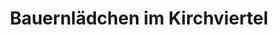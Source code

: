 ---
title: "Bauernlädchen im Kirchviertel"
url: /bochum/bauernlaedchen-im-kirchviertel/
shop: Hofladen
---
